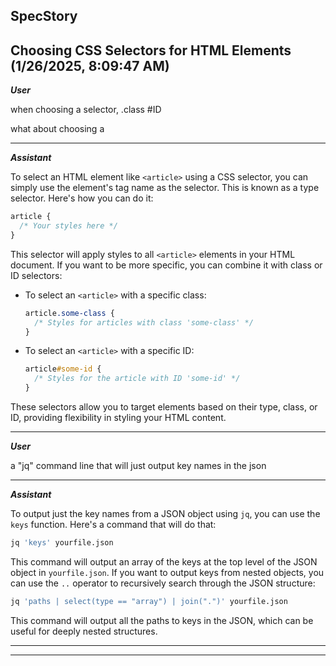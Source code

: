## SpecStory

## Choosing CSS Selectors for HTML Elements (1/26/2025, 8:09:47 AM)

_**User**_

when choosing a selector,
.class
#ID

what about choosing a

<article>

---

_**Assistant**_

To select an HTML element like `<article>` using a CSS selector, you can simply use the element's tag name as the selector. This is known as a type selector. Here's how you can do it:

```css
article {
  /* Your styles here */
}
```

This selector will apply styles to all `<article>` elements in your HTML document. If you want to be more specific, you can combine it with class or ID selectors:

- To select an `<article>` with a specific class:

  ```css
  article.some-class {
    /* Styles for articles with class 'some-class' */
  }
  ```

- To select an `<article>` with a specific ID:
  ```css
  article#some-id {
    /* Styles for the article with ID 'some-id' */
  }
  ```

These selectors allow you to target elements based on their type, class, or ID, providing flexibility in styling your HTML content.

---

_**User**_

a "jq" command line that will just output key names in the json

---

_**Assistant**_

To output just the key names from a JSON object using `jq`, you can use the `keys` function. Here's a command that will do that:

```bash
jq 'keys' yourfile.json
```

This command will output an array of the keys at the top level of the JSON object in `yourfile.json`. If you want to output keys from nested objects, you can use the `..` operator to recursively search through the JSON structure:

```bash
jq 'paths | select(type == "array") | join(".")' yourfile.json
```

This command will output all the paths to keys in the JSON, which can be useful for deeply nested structures.

---

---
